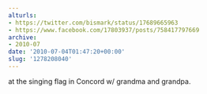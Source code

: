 ```yaml
---
alturls:
- https://twitter.com/bismark/status/17689665963
- https://www.facebook.com/17803937/posts/758417797669
archive:
- 2010-07
date: '2010-07-04T01:47:20+00:00'
slug: '1278208040'
---
```


at the singing flag in Concord w/ grandma and grandpa.

